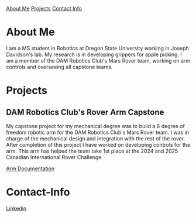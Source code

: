 [About Me](#About-Me) 
[Projects](#Projects)
[Contact Info](#Contact-Info)

# About Me
I am a MS student in Robotics at Oregon State University working in Joseph Davidson's lab. My research is in developing grippers for apple picking. I am a member of the DAM Robotics Club's Mars Rover team, working on arm controls and overseeing all capstone teams. 

# Projects
## DAM Robotics Club's Rover Arm Capstone
My capstone project for my mechanical degree was to build a 6 degree of freedom robotic arm for the DAM Robotics Club's Mars Rover team. I was in charge of the mechanical design and integration with the rest of the rover. After completion of this project I have worked on developing controls for the arm. This arm has helped the team take 1st place at the 2024 and 2025 Canadian International Rover Challenge. 

[Arm Documentation](https://docs.google.com/document/d/13uRC1JOV667TKkACFqtS4sCZ-jNgLG6Qm5oc5GuypL4/edit?usp=sharing)

# Contact-Info
[Linkedin](https://www.linkedin.com/in/jared-northrop/)

